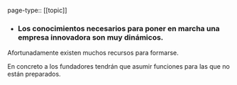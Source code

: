 page-type:: [[topic]]
- ### Los conocimientos necesarios para poner en marcha una empresa innovadora son muy dinámicos.

Afortunadamente existen muchos recursos para formarse.

En concreto a los fundadores tendrán que asumir funciones para las que no están preparados.



